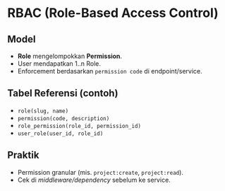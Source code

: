 # RBAC (Role-Based Access Control)

## Model
- **Role** mengelompokkan **Permission**.
- User mendapatkan 1..n Role.
- Enforcement berdasarkan `permission code` di endpoint/service.

## Tabel Referensi (contoh)
- `role(slug, name)`
- `permission(code, description)`
- `role_permission(role_id, permission_id)`
- `user_role(user_id, role_id)`

## Praktik
- Permission granular (mis. `project:create`, `project:read`).
- Cek di *middleware/dependency* sebelum ke service.

